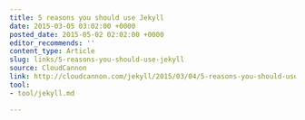 ```yaml
---
title: 5 reasons you should use Jekyll
date: 2015-03-05 03:02:00 +0000
posted_date: 2015-05-02 02:02:00 +0000
editor_recommends: ''
content_type: Article
slug: links/5-reasons-you-should-use-jekyll
source: CloudCannon
link: http://cloudcannon.com/jekyll/2015/03/04/5-reasons-you-should-use-jekyll.html
tool:
- tool/jekyll.md

---
```

